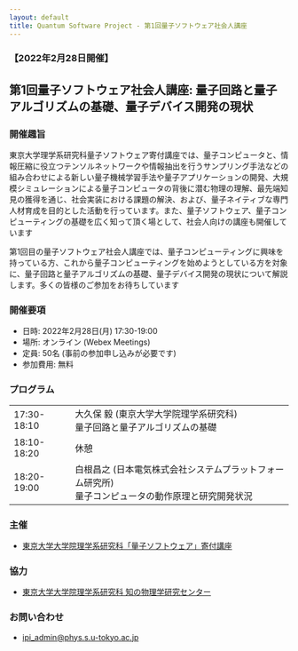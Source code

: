 ```yaml
---
layout: default
title: Quantum Software Project - 第1回量子ソフトウェア社会人講座
---
```


### 【2022年2月28日開催】
## 第1回量子ソフトウェア社会人講座: 量子回路と量子アルゴリズムの基礎、量子デバイス開発の現状

### 開催趣旨

東京大学理学系研究科量子ソフトウェア寄付講座では、量子コンピュータと、情報圧縮に役立つテンソルネットワークや情報抽出を行うサンプリング手法などの組み合わせによる新しい量子機械学習手法や量子アプリケーションの開発、大規模シミュレーションによる量子コンピュータの背後に潜む物理の理解、最先端知見の獲得を通じ、社会実装における課題の解決、および、量子ネイティブな専門人材育成を目的とした活動を行っています。また、量子ソフトウェア、量子コンピューティングの基礎を広く知って頂く場として、社会人向けの講座も開催しています

第1回目の量子ソフトウェア社会人講座では、量子コンピューティングに興味を持っている方、これから量子コンピューティングを始めようとしている方を対象に、量子回路と量子アルゴリズムの基礎、量子デバイス開発の現状について解説します。多くの皆様のご参加をお待ちしています

### 開催要項

* 日時: 2022年2月28日(月) 17:30-19:00
* 場所: オンライン (Webex Meetings)
* 定員: 50名 (事前の参加申し込みが必要です)
* 参加費用: 無料

<!-- ### 参加申し込み

* 参加申し込み締切: 2022年x月x日(x) yy:yy
* [参加申し込みフォーム](https://forms.gle/) よりお申し込みください -->

### プログラム

<table>
<tr><td>17:30-18:10</td><td>大久保 毅 (東京大学大学院理学系研究科)<br/>量子回路と量子アルゴリズムの基礎</td></tr>
<tr><td>18:10-18:20</td><td>休憩</td></tr>
<tr><td>18:20-19:00</td><td>白根昌之 (日本電気株式会社システムプラットフォーム研究所)<br/>量子コンピュータの動作原理と研究開発状況</td></tr>
</table>

### 主催

* [東京大学大学院理学系研究科「量子ソフトウェア」寄付講座](https://qsw.phys.s.u-tokyo.ac.jp)

### 協力

* [東京大学大学院理学系研究科 知の物理学研究センター](https://www.phys.s.u-tokyo.ac.jp/lp/ipi/)

### お問い合わせ

* [ipi_admin@phys.s.u-tokyo.ac.jp](mailto:ipi_admin@phys.s.u-tokyo.ac.jp)